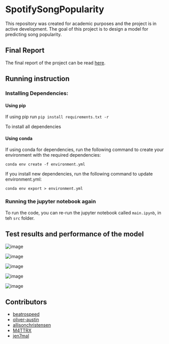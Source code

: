 # SpotifySongPopularity
This repository was created for academic purposes and the project is in active development. The goal of this project is to design a model for predicting song popularity.

## Final Report

The final report of the project can be read [here](https://github.com/M4TTRX/SpotifySongPopularity/blob/main/Final_Report.pdf).

## Running instruction

### Installing Dependencies:

#### Using pip

If using pip run
`pip install requirements.txt -r`

To install all dependencies
#### Using conda
If using conda for dependencies, run the following command to create your environment with the required dependencies:

`conda env create -f environment.yml`

If you install new dependencies, run the following command to update environment.yml:

`conda env export > environment.yml`


### Running the jupyter notebook again
To run the code, you can re-run the jupyter notebook called `main.ipynb`, in teh `src` folder.

## Test results and performance of the model

![image](https://user-images.githubusercontent.com/36091631/114947849-d92f6680-9e1b-11eb-86a6-3ac9b985677c.png)

![image](https://user-images.githubusercontent.com/36091631/114947854-dcc2ed80-9e1b-11eb-87d5-0be28e3ff2e7.png)

![image](https://user-images.githubusercontent.com/36091631/114947872-e0567480-9e1b-11eb-8e47-a885847d2593.png)

![image](https://user-images.githubusercontent.com/36091631/114947880-e4829200-9e1b-11eb-8e0b-1d212e9a6d45.png)

![image](https://user-images.githubusercontent.com/36091631/114947889-e8aeaf80-9e1b-11eb-8da4-698b9017af8d.png)

## Contributors

- [beatrospeed](https://github.com/beatrospeed)
- [oliver-austin](https://github.com/oliver-austin)
- [allisonchristensen](https://github.com/allisonchristensen)
- [M4TTRX](https://github.com/M4TTRX)
- [jen7mal](https://github.com/jen7mal)
